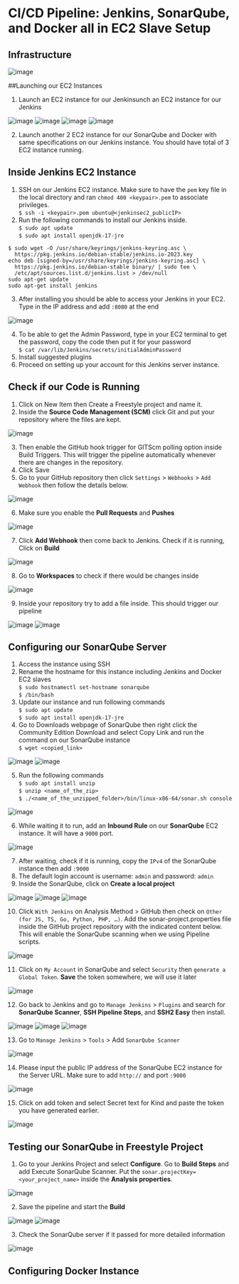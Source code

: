 # CI/CD Pipeline: Jenkins, SonarQube, and Docker all in EC2 Slave Setup
## Infrastructure

![image](https://github.com/didin012/Jenkins-EC2-CICD/assets/104528282/2e33feb2-3cc1-4c5c-8a1c-7aec2e66563c)

##Launching our EC2 Instances
1. Launch an EC2 instance for our Jenkinsunch an EC2 instance for our Jenkins

![image](https://github.com/didin012/Jenkins-EC2-CICD/assets/104528282/0a20f780-d593-48dd-a200-9f46249eccb8)
![image](https://github.com/didin012/Jenkins-EC2-CICD/assets/104528282/9ad31ffe-bc4a-4ee3-9778-8c243abd8fbf)
![image](https://github.com/didin012/Jenkins-EC2-CICD/assets/104528282/8eac1113-75c7-4fbe-ba39-516b3ec20854)
![image](https://github.com/didin012/Jenkins-EC2-CICD/assets/104528282/0583c12e-e5a3-472a-8f5f-f70e8b0df9ad)

2. Launch another 2 EC2 instance for our SonarQube and Docker with same specifications on our Jenkins instance. You should have total of 3 EC2 instance running.

## Inside Jenkins EC2 Instance
1. SSH on our Jenkins EC2 instance. Make sure to have the ```pem``` key file in the local directory and ran ```chmod 400 <keypair>.pem``` to associate privileges. <br>
```$ ssh -i <keypair>.pem ubuntu@<jenkinsec2_publicIP>```
2. Run the following commands to install our Jenkins inside. <br>
```$ sudo apt update``` <br>
```$ sudo apt install openjdk-17-jre``` <br>
  ```
  $ sudo wget -O /usr/share/keyrings/jenkins-keyring.asc \
    https://pkg.jenkins.io/debian-stable/jenkins.io-2023.key
  echo deb [signed-by=/usr/share/keyrings/jenkins-keyring.asc] \
    https://pkg.jenkins.io/debian-stable binary/ | sudo tee \
    /etc/apt/sources.list.d/jenkins.list > /dev/null
  sudo apt-get update
  sudo apt-get install jenkins
  ```
3. After installing you should be able to access your Jenkins in your EC2. Type in the IP address and add ```:8080``` at the end

![image](https://github.com/didin012/Jenkins-EC2-CICD/assets/104528282/abbe3c13-15b5-4873-979e-3d5c1b459ca6)

4.	To be able to get the Admin Password, type in your EC2 terminal to get the password, copy the code then put it for your password <br>
```$ cat /var/lib/Jenkins/secrets/initialAdminPassword```
5.	Install suggested plugins
6.	Proceed on setting up your account for this Jenkins server instance.

## Check if our Code is Running
1.  Click on New Item then Create a Freestyle project and name it.
2.  Inside the **Source Code Management (SCM)** click Git and put your repository where the files are kept.

![image](https://github.com/didin012/CICD-Pipeline-EC2-Jenkins-SonarQube-Docker/assets/104528282/0d243943-11c0-433e-916b-292d6bed3deb)

3.  Then enable the GitHub hook trigger for GITScm polling option inside Build Triggers. This will trigger the pipeline automatically whenever there are changes in the repository.
4.  Click Save
5.  Go to your GitHub repository then click ```Settings``` > ```Webhooks``` > ```Add Webhook``` then follow the details below.

![image](https://github.com/didin012/CICD-Pipeline-EC2-Jenkins-SonarQube-Docker/assets/104528282/c2212a72-0c06-4ed2-b793-24606f373b07)

6.	Make sure you enable the **Pull Requests** and **Pushes**

![image](https://github.com/didin012/CICD-Pipeline-EC2-Jenkins-SonarQube-Docker/assets/104528282/5c0275f4-27bc-4582-a9f2-c93ba43f05b1)

7.	Click **Add Webhook** then come back to Jenkins. Check if it is running, Click on **Build**

![image](https://github.com/didin012/CICD-Pipeline-EC2-Jenkins-SonarQube-Docker/assets/104528282/590a45bb-b7c0-4d1b-833f-41bc8ed214f0)

8.	Go to **Workspaces** to check if there would be changes inside

![image](https://github.com/didin012/CICD-Pipeline-EC2-Jenkins-SonarQube-Docker/assets/104528282/82befcb7-b061-4557-bf6a-474f90774f6b)

9.	Inside your repository try to add a file inside. This should trigger our pipeline

![image](https://github.com/didin012/CICD-Pipeline-EC2-Jenkins-SonarQube-Docker/assets/104528282/362e621a-6d84-4923-8e17-391e9aa7f34b)
![image](https://github.com/didin012/CICD-Pipeline-EC2-Jenkins-SonarQube-Docker/assets/104528282/9c52950b-40af-46c4-b720-acf85f24fbe0)

## Configuring our SonarQube Server

1.	Access the instance using SSH
2.	Rename the hostname for this instance including Jenkins and Docker EC2 slaves <br>
```$ sudo hostnamectl set-hostname sonarqube```<br>
```$ /bin/bash```
3.	Update our instance and run following commands <br>
```$ sudo apt update```<br>
```$ sudo apt install openjdk-17-jre```
4.	Go to Downloads webpage of SonarQube then right click the Community Edition Download and select Copy Link and run the command on our SonarQube instance <br>
```$ wget <copied_link>```

![image](https://github.com/didin012/CICD-Pipeline-EC2-Jenkins-SonarQube-Docker/assets/104528282/e26691fc-3798-4bbb-8185-c60fbb71ff08)
![image](https://github.com/didin012/CICD-Pipeline-EC2-Jenkins-SonarQube-Docker/assets/104528282/3cf9070a-f623-4b84-a782-8230b5cd38e8)

5.	Run the following commands <br>
```$ sudo apt install unzip``` <br>
```$ unzip <name_of_the_zip>``` <br>
```$ ./<name_of_the_unzipped_folder>/bin/linux-x86-64/sonar.sh console```

![image](https://github.com/didin012/CICD-Pipeline-EC2-Jenkins-SonarQube-Docker/assets/104528282/f25de96c-43b2-4cce-bed3-1ac13b6e19fd)

6.	While waiting it to run, add an **Inbound Rule** on our **SonarQube** EC2 instance. It will have a ```9000``` port.

![image](https://github.com/didin012/CICD-Pipeline-EC2-Jenkins-SonarQube-Docker/assets/104528282/0291b7b9-2273-4caa-bb97-292f27e5c603)

7.	After waiting, check if it is running, copy the ```IPv4``` of the SonarQube instance then add ```:9000```
8.	The default login account is username: ```admin``` and password: ```admin```
9.	Inside the SonarQube, click on **Create a local project**

![image](https://github.com/didin012/CICD-Pipeline-EC2-Jenkins-SonarQube-Docker/assets/104528282/57c93196-200c-467e-ad37-e193833c03c2)
![image](https://github.com/didin012/CICD-Pipeline-EC2-Jenkins-SonarQube-Docker/assets/104528282/76d02700-76ff-4888-bdeb-7ce349179d68)
![image](https://github.com/didin012/CICD-Pipeline-EC2-Jenkins-SonarQube-Docker/assets/104528282/8439d9d3-82d1-4bc4-b5fb-d202b2ee8915)

10.	Click ```With Jenkins``` on Analysis Method > GitHub then check on ```Other (for JS, TS, Go, Python, PHP, …)```. Add the sonar-project.properties file inside the GitHub project repository with the indicated content below. This will enable the SonarQube scanning when we using Pipeline scripts. 

![image](https://github.com/didin012/CICD-Pipeline-EC2-Jenkins-SonarQube-Docker/assets/104528282/39f8288b-924e-4384-9b88-921f9ffb185e)

11.	Click on ```My Account``` in SonarQube and select ```Security``` then ```generate a Global Token```. **Save** the token somewhere, we will use it later

![image](https://github.com/didin012/CICD-Pipeline-EC2-Jenkins-SonarQube-Docker/assets/104528282/5e67db26-465a-42fd-9f4e-279ac7f91042)

12.	Go back to Jenkins and go to ```Manage Jenkins``` > ```Plugins``` and search for **SonarQube Scanner**, **SSH Pipeline Steps**, and **SSH2 Easy** then install.

![image](https://github.com/didin012/CICD-Pipeline-EC2-Jenkins-SonarQube-Docker/assets/104528282/b094641a-63f4-4e03-929d-78133cfd4ad2)
![image](https://github.com/didin012/CICD-Pipeline-EC2-Jenkins-SonarQube-Docker/assets/104528282/b164e792-3f6a-43f8-b1f0-f83082a8da01)
![image](https://github.com/didin012/CICD-Pipeline-EC2-Jenkins-SonarQube-Docker/assets/104528282/96454129-b9c2-4630-8384-22f0c07bf304)

13.	Go to ```Manage Jenkins``` > ```Tools``` > Add ```SonarQube Scanner```

![image](https://github.com/didin012/CICD-Pipeline-EC2-Jenkins-SonarQube-Docker/assets/104528282/00f52d5a-4bd5-4f8f-b6fc-80528b5ebf28)

14.	Please input the public IP address of the SonarQube EC2 instance for the Server URL. Make sure to add ```http://``` and port ```:9000```

![image](https://github.com/didin012/CICD-Pipeline-EC2-Jenkins-SonarQube-Docker/assets/104528282/8b34ee29-751b-4511-8962-2c28e55becb8)

15.	Click on add token and select Secret text for Kind and paste the token you have generated earlier.

![image](https://github.com/didin012/CICD-Pipeline-EC2-Jenkins-SonarQube-Docker/assets/104528282/91e6845c-d718-47cf-9621-83e4f4f4eae8)

## Testing our SonarQube in Freestyle Project

1.	Go to your Jenkins Project and select **Configure**. Go to **Build Steps** and add Execute SonarQube Scanner. Put the ```sonar.projectKey=<your_project_name>``` inside the **Analysis properties**.

![image](https://github.com/didin012/CICD-Pipeline-EC2-Jenkins-SonarQube-Docker/assets/104528282/a0cf14df-7eba-4136-8384-9ca9d9877e0c)

2.	Save the pipeline and start the **Build**

![image](https://github.com/didin012/CICD-Pipeline-EC2-Jenkins-SonarQube-Docker/assets/104528282/526b6d34-501f-4042-a90f-46c6c87b3bc1)
![image](https://github.com/didin012/CICD-Pipeline-EC2-Jenkins-SonarQube-Docker/assets/104528282/0bfab305-45c6-4ac6-9902-e5635b4da06f)

3.	Check the SonarQube server if it passed for more detailed information

![image](https://github.com/didin012/CICD-Pipeline-EC2-Jenkins-SonarQube-Docker/assets/104528282/9ce2d479-6bd2-4cc9-b94b-1b0c9f1c07bf)

## Configuring Docker Instance
